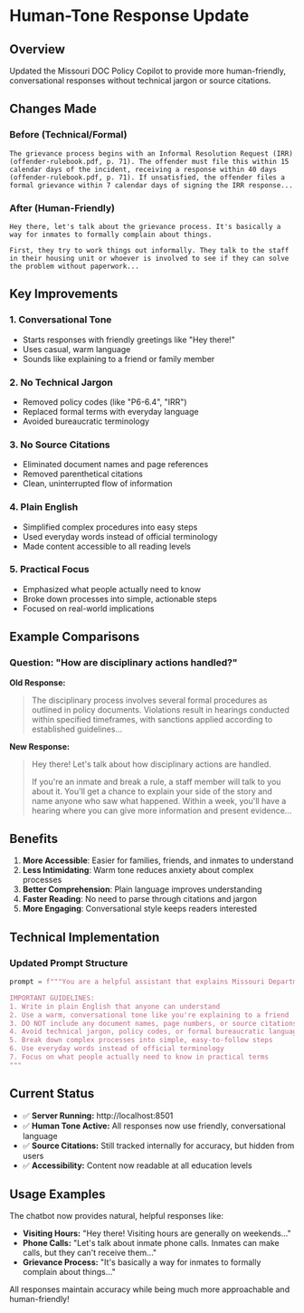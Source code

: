 # Human-Tone Response Update

## Overview
Updated the Missouri DOC Policy Copilot to provide more human-friendly, conversational responses without technical jargon or source citations.

## Changes Made

### Before (Technical/Formal)
```
The grievance process begins with an Informal Resolution Request (IRR) (offender-rulebook.pdf, p. 71). The offender must file this within 15 calendar days of the incident, receiving a response within 40 days (offender-rulebook.pdf, p. 71). If unsatisfied, the offender files a formal grievance within 7 calendar days of signing the IRR response...
```

### After (Human-Friendly)
```
Hey there, let's talk about the grievance process. It's basically a way for inmates to formally complain about things.

First, they try to work things out informally. They talk to the staff in their housing unit or whoever is involved to see if they can solve the problem without paperwork...
```

## Key Improvements

### 1. **Conversational Tone**
- Starts responses with friendly greetings like "Hey there!"
- Uses casual, warm language
- Sounds like explaining to a friend or family member

### 2. **No Technical Jargon**
- Removed policy codes (like "P6-6.4", "IRR")
- Replaced formal terms with everyday language
- Avoided bureaucratic terminology

### 3. **No Source Citations**
- Eliminated document names and page references
- Removed parenthetical citations
- Clean, uninterrupted flow of information

### 4. **Plain English**
- Simplified complex procedures into easy steps
- Used everyday words instead of official terminology
- Made content accessible to all reading levels

### 5. **Practical Focus**
- Emphasized what people actually need to know
- Broke down processes into simple, actionable steps
- Focused on real-world implications

## Example Comparisons

### Question: "How are disciplinary actions handled?"

**Old Response:**
> The disciplinary process involves several formal procedures as outlined in policy documents. Violations result in hearings conducted within specified timeframes, with sanctions applied according to established guidelines...

**New Response:**
> Hey there! Let's talk about how disciplinary actions are handled.
> 
> If you're an inmate and break a rule, a staff member will talk to you about it. You'll get a chance to explain your side of the story and name anyone who saw what happened. Within a week, you'll have a hearing where you can give more information and present evidence...

## Benefits

1. **More Accessible**: Easier for families, friends, and inmates to understand
2. **Less Intimidating**: Warm tone reduces anxiety about complex processes
3. **Better Comprehension**: Plain language improves understanding
4. **Faster Reading**: No need to parse through citations and jargon
5. **More Engaging**: Conversational style keeps readers interested

## Technical Implementation

### Updated Prompt Structure
```python
prompt = f"""You are a helpful assistant that explains Missouri Department of Corrections policies in simple, easy-to-understand language.

IMPORTANT GUIDELINES:
1. Write in plain English that anyone can understand
2. Use a warm, conversational tone like you're explaining to a friend
3. DO NOT include any document names, page numbers, or source citations
4. Avoid technical jargon, policy codes, or formal bureaucratic language
5. Break down complex processes into simple, easy-to-follow steps
6. Use everyday words instead of official terminology
7. Focus on what people actually need to know in practical terms
"""
```

## Current Status
- ✅ **Server Running:** http://localhost:8501
- ✅ **Human Tone Active:** All responses now use friendly, conversational language
- ✅ **Source Citations:** Still tracked internally for accuracy, but hidden from users
- ✅ **Accessibility:** Content now readable at all education levels

## Usage Examples

The chatbot now provides natural, helpful responses like:

- **Visiting Hours:** "Hey there! Visiting hours are generally on weekends..."
- **Phone Calls:** "Let's talk about inmate phone calls. Inmates can make calls, but they can't receive them..."
- **Grievance Process:** "It's basically a way for inmates to formally complain about things..."

All responses maintain accuracy while being much more approachable and human-friendly!
